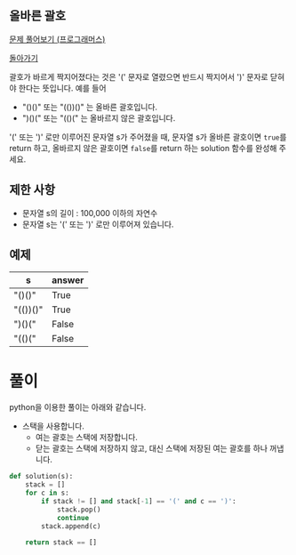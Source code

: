 ## 올바른 괄호

[문제 풀어보기 (프로그래머스)](https://programmers.co.kr/learn/courses/30/lessons/12909)

[돌아가기](/../alg/)

괄호가 바르게 짝지어졌다는 것은 '(' 문자로 열렸으면 반드시 짝지어서 ')' 문자로 닫혀야 한다는 뜻입니다. 예를 들어

- "()()" 또는 "(())()" 는 올바른 괄호입니다.
- ")()(" 또는 "(()(" 는 올바르지 않은 괄호입니다.

'(' 또는 ')' 로만 이루어진 문자열 s가 주어졌을 때, 문자열 s가 올바른 괄호이면 `true`를 return 하고, 올바르지 않은 괄호이면 `false`를 return 하는 solution 함수를 완성해 주세요.

## 제한 사항

- 문자열 s의 길이 : 100,000 이하의 자연수
- 문자열 s는 '(' 또는 ')' 로만 이루어져 있습니다.

## 예제

| s | answer |
| - | - |
| "()()" | True |
| "(())()" | True |
| ")()(" | False |
| "(()(" | False |

# 풀이

python을 이용한 풀이는 아래와 같습니다.

- 스택을 사용합니다.
    - 여는 괄호는 스택에 저장합니다.
    - 닫는 괄호는 스택에 저장하지 않고, 대신 스택에 저장된 여는 괄호를 하나 꺼냅니다.

```python
def solution(s):
    stack = []
    for c in s:
        if stack != [] and stack[-1] == '(' and c == ')':
            stack.pop()
            continue
        stack.append(c)
        
    return stack == []
```